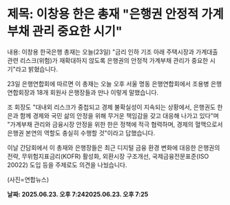 # **제목: 이창용 한은 총재 "은행권 안정적 가계부채 관리 중요한 시기"**

  내용: 이창용 한국은행 총재는 오늘(23일) "금리 인하 기조 아래 주택시장과 가계대출 관련 리스크(위험)가 재확대하지 않도록 은행권의 안정적 가계부채 관리가 중요한 시기"라고 밝혔습니다.

23일 은행연합회에 따르면 이 총재는 오늘 오후 서울 명동 은행연합회에서 조용병 은행연합회장과 18개 회원사 은행장들과 만나 이렇게 말했습니다.

조 회장도 "대내외 리스크가 중첩되고 경제 불확실성이 지속되는 상황에서, 은행권도 한은과 함께 경제와 국민 삶의 안정을 위해 무거운 책임감을 갖고 대응해 나가고 있다"며 "가계부채 관리와 금융시장 안정을 위한 한은 정책에 적극 협력하며, 경제의 혈맥으로서 은행권 본연의 역할도 충실히 수행할 것"이라고 답했습니다.

이날 간담회에서 이 총재와 은행장들은 최근 디지털 금융 환경 변화에 대응한 은행권의 전략, 무위험지표금리(KOFR) 활성화, 외환시장 구조개선, 국제금융전문표준(ISO 20022) 도입 등을 주제로도 의견을 나눴습니다.

(사진=연합뉴스)

  **날짜: 2025.06.23. 오후 7:242025.06.23. 오후 7:25**